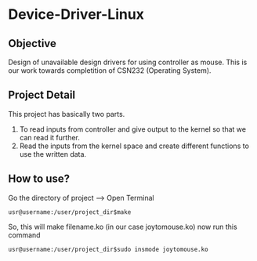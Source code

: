 # Device-Driver-Linux
## Objective
Design of unavailable design drivers for using controller as mouse. This is our work towards completition of CSN232 (Operating System).

## Project Detail
This project has basically two parts.
1. To read inputs from controller and give output to the kernel so that we can read it further.
2. Read the inputs from the kernel space and create different functions to use the written data.

## How to use?
Go the directory of project --> Open Terminal
```
usr@username:/user/project_dir$make
```
So, this will make filename.ko (in our case joytomouse.ko)
now run this command
```
usr@username:/user/project_dir$sudo insmode joytomouse.ko
```

